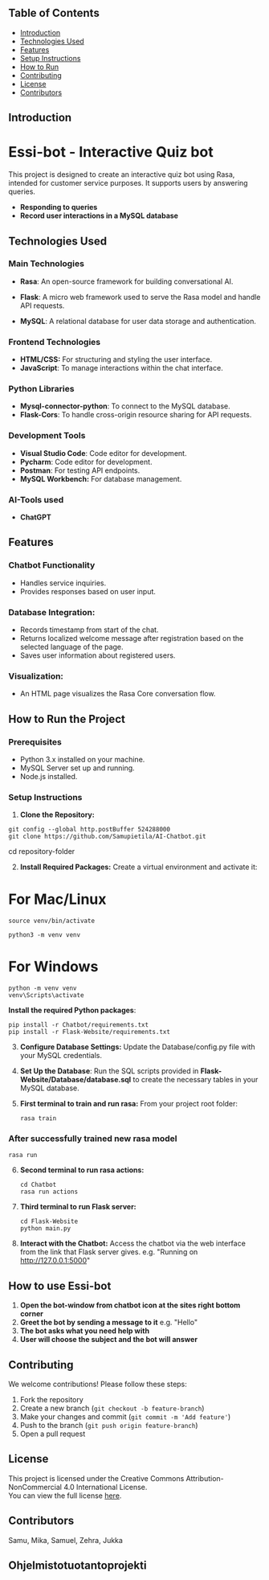 ## Table of Contents

- [Introduction](#introduction)
- [Technologies Used](#technologies-used)
- [Features](#features)
- [Setup Instructions](#setup-instructions)
- [How to Run](#how-to-Run-the-Project)
- [Contributing](#Contributing)
- [License](#License)
- [Contributors](#contributors)

## Introduction

# Essi-bot - Interactive Quiz bot

This project is designed to create an interactive quiz bot using Rasa, intended for customer service purposes. It supports users by answering queries.

- **Responding to queries**
- **Record user interactions in a MySQL database**

## Technologies Used

### Main Technologies

- **Rasa**: An open-source framework for building conversational AI.

- **Flask**: A micro web framework used to serve the Rasa model and handle API requests.

- **MySQL**: A relational database for user data storage and authentication.

### Frontend Technologies

- **HTML/CSS:** For structuring and styling the user interface.
- **JavaScript**: To manage interactions within the chat interface.

### Python Libraries

- **Mysql-connector-python**: To connect to the MySQL database.
- **Flask-Cors**: To handle cross-origin resource sharing for API requests.

### Development Tools

- **Visual Studio Code**: Code editor for development.
- **Pycharm**: Code editor for development.
- **Postman**: For testing API endpoints.
- **MySQL Workbench:** For database management.

### AI-Tools used

- **ChatGPT**

## Features

### Chatbot Functionality

- Handles service inquiries.
- Provides responses based on user input.

### Database Integration:

- Records timestamp from start of the chat.
- Returns localized welcome message after registration based on the selected language of the page.
- Saves user information about registered users.

### Visualization:

- An HTML page visualizes the Rasa Core conversation flow.

## How to Run the Project

### Prerequisites

- Python 3.x installed on your machine.
- MySQL Server set up and running.
- Node.js installed.

### Setup Instructions

1. **Clone the Repository:**

```
git config --global http.postBuffer 524288000
git clone https://github.com/Samupietila/AI-Chatbot.git
```

cd repository-folder

2. **Install Required Packages:** Create a virtual environment and activate it:

# For Mac/Linux

```
source venv/bin/activate

python3 -m venv venv
```

# For Windows

```
python -m venv venv
venv\Scripts\activate
```

**Install the required Python packages**:

```
pip install -r Chatbot/requirements.txt
pip install -r Flask-Website/requirements.txt
```

3. **Configure Database Settings:** Update the Database/config.py file with your MySQL credentials.

4. **Set Up the Database**: Run the SQL scripts provided in **Flask-Website/Database/database.sql** to create the necessary tables in your MySQL database.

5. **First terminal to train and run rasa:**
   From your project root folder:

   ```
   rasa train
   ```

### After successfully trained new rasa model

   ```
   rasa run
```

6. **Second terminal to run rasa actions:**
   ```
   cd Chatbot
   rasa run actions
   ```

7. **Third terminal to run Flask server:**
   ```
   cd Flask-Website
   python main.py
   ```

9. **Interact with the Chatbot:**
   Access the chatbot via the web interface from the link that Flask server gives.
   e.g. "Running on http://127.0.0.1:5000"

## How to use Essi-bot

1. **Open the bot-window from chatbot icon at the sites right bottom corner**
2. **Greet the bot by sending a message to it** e.g. "Hello"
3. **The bot asks what you need help with**
4. **User will choose the subject and the bot will answer**

## Contributing

We welcome contributions! Please follow these steps:

1. Fork the repository
2. Create a new branch (`git checkout -b feature-branch`)
3. Make your changes and commit (`git commit -m 'Add feature'`)
4. Push to the branch (`git push origin feature-branch`)
5. Open a pull request

## License

This project is licensed under the Creative Commons Attribution-NonCommercial 4.0 International License.  
You can view the full license [here](https://creativecommons.org/licenses/by-nc/4.0/).

## Contributors

Samu, Mika, Samuel, Zehra, Jukka

## Ohjelmistotuotantoprojekti
